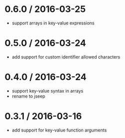 
0.6.0 / 2016-03-25
==================

  * support arrays in key-value expressions

0.5.0 / 2016-03-24
==================

  * add support for custom identifier allowed characters

0.4.0 / 2016-03-24
==================

  * support key-value syntax in arrays
  * rename to jseep

0.3.1 / 2016-03-16
==================

  * add support for key-value function arguments
